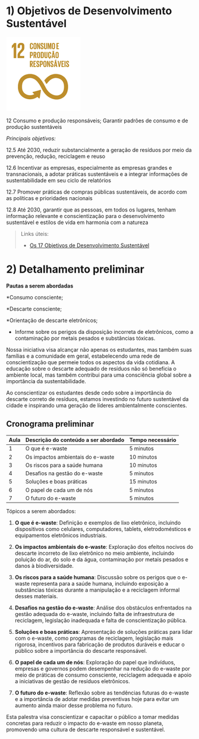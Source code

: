 # 1) Objetivos de Desenvolvimento Sustentável

<img src="https://github.com/ICEI-PUC-Minas-PPC-CC/ppc-cc-2024-1-ment2-manha-ecoteam/blob/main/docs/img/ods12.png" width="200" height="200"/>

12 Consumo e produção responsáveis; Garantir padrões de consumo e de produção sustentáveis

*Principais objetivos:*

12.5 Até 2030, reduzir substancialmente a geração de resíduos por meio da prevenção, redução, reciclagem e reuso

12.6 Incentivar as empresas, especialmente as empresas grandes e transnacionais, a adotar práticas sustentáveis e a integrar informações de sustentabilidade em seu ciclo de relatórios

12.7 Promover práticas de compras públicas sustentáveis, de acordo com as políticas e prioridades nacionais

12.8 Até 2030, garantir que as pessoas, em todos os lugares, tenham informação relevante e conscientização para o desenvolvimento sustentável e estilos de vida em harmonia com a natureza

> Links úteis:
> - [Os 17 Objetivos de Desenvolvimento Sustentável](https://brasil.un.org/pt-br/sdgs)

# 2) Detalhamento preliminar

**Pautas a serem abordadas**

*Consumo consciente; 

*Descarte consciente;

*Orientação de descarte eletrônicos;
- Informe sobre os perigos da disposição incorreta de eletrônicos, como a contaminação por metais pesados e substâncias tóxicas.

Nossa iniciativa visa alcançar não apenas os estudantes, mas também suas famílias e a comunidade em geral, estabelecendo uma rede de conscientização que permeie todos os aspectos da vida cotidiana. A educação sobre o descarte adequado de resíduos não só beneficia o ambiente local, mas também contribui para uma consciência global sobre a importância da sustentabilidade.

Ao conscientizar os estudantes desde cedo sobre a importância do descarte correto de resíduos, estamos investindo no futuro sustentável da cidade e inspirando uma geração de líderes ambientalmente conscientes.

## Cronograma preliminar

|Aula   | Descrição do conteúdo a ser abordado  | Tempo necessário |
|------|-----------------------------------------|----|
|1| O que é e-waste | 5 minutos | 
|2| Os impactos ambientais do e-waste | 10 minutos |
|3| Os riscos para a saúde humana | 10 minutos | 
|4| Desafios na gestão do e-waste  | 5 minutos |
|5| Soluções e boas práticas | 15 minutos | 
|6| O papel de cada um de nós | 5 minutos |
|7| O futuro do e-waste | 5 minutos | 


Tópicos a serem abordados:
1. **O que é e-waste**: Definição e exemplos de lixo eletrônico, incluindo dispositivos como celulares, computadores, tablets, eletrodomésticos e equipamentos eletrônicos industriais.

2. **Os impactos ambientais do e-waste**: Exploração dos efeitos nocivos do descarte incorreto de lixo eletrônico no meio ambiente, incluindo poluição do ar, do solo e da água, contaminação por metais pesados e danos à biodiversidade.

3. **Os riscos para a saúde humana**: Discussão sobre os perigos que o e-waste representa para a saúde humana, incluindo exposição a substâncias tóxicas durante a manipulação e a reciclagem informal desses materiais.

4. **Desafios na gestão do e-waste**: Análise dos obstáculos enfrentados na gestão adequada do e-waste, incluindo falta de infraestrutura de reciclagem, legislação inadequada e falta de conscientização pública.

5. **Soluções e boas práticas**: Apresentação de soluções práticas para lidar com o e-waste, como programas de reciclagem, legislação mais rigorosa, incentivos para fabricação de produtos duráveis e educar o público sobre a importância do descarte responsável.

6. **O papel de cada um de nós**: Exploração do papel que indivíduos, empresas e governos podem desempenhar na redução do e-waste por meio de práticas de consumo consciente, reciclagem adequada e apoio a iniciativas de gestão de resíduos eletrônicos.

7. **O futuro do e-waste**: Reflexão sobre as tendências futuras do e-waste e a importância de adotar medidas preventivas hoje para evitar um aumento ainda maior desse problema no futuro.

Esta palestra visa conscientizar e capacitar o público a tomar medidas concretas para reduzir o impacto do e-waste em nosso planeta, promovendo uma cultura de descarte responsável e sustentável.
